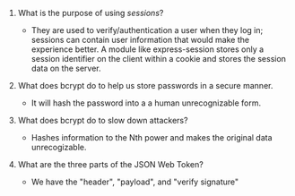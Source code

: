 1. What is the purpose of using _sessions_?

    - They are used to verify/authentication a user when they log in; sessions can contain user information that would make the experience better. A module like express-session stores only a session identifier on the client within a cookie and stores the session data on the server.

1. What does bcrypt do to help us store passwords in a secure manner.

    - It will hash the password into a a human unrecognizable form.

1. What does bcrypt do to slow down attackers?

    - Hashes information to the Nth power and makes the original data unrecogizable.

1. What are the three parts of the JSON Web Token?

    - We have the "header", "payload", and "verify signature"
